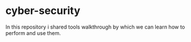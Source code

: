 # cyber-security
In this repository i shared tools walkthrough by which we can learn how to perform and use  them.
